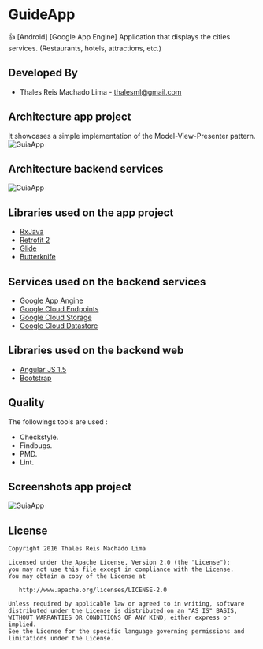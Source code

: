 # GuideApp
:thumbsup: [Android] [Google App Engine] Application that displays the cities services. (Restaurants, hotels, attractions, etc.)

Developed By
------------

* Thales Reis Machado Lima - <thalesml@gmail.com>


Architecture app project
------------------------------------

It showcases a simple implementation of the Model-View-Presenter pattern.
![](/../master/images/mvp.png?raw=true "GuiaApp")


Architecture backend services
------------------------------------

![](/../master/images/backend.png?raw=true "GuiaApp")


Libraries used on the app project
------------------------------------

* [RxJava][1]
* [Retrofit 2][2]
* [Glide][3]
* [Butterknife][3]


Services used on the backend services
------------------------------------

* [Google App Angine][10]
* [Google Cloud Endpoints][11]
* [Google Cloud Storage][12]
* [Google Cloud Datastore][13]


Libraries used on the backend web
------------------------------------

* [Angular JS 1.5][20]
* [Bootstrap][21]


Quality
------------------------------------

The followings tools are used :
 - Checkstyle.
 - Findbugs.
 - PMD.
 - Lint.


Screenshots app project
------------------------------------

![](/../master/images/screenshot_00.png?raw=true "GuiaApp")


License
-------

    Copyright 2016 Thales Reis Machado Lima

    Licensed under the Apache License, Version 2.0 (the "License");
    you may not use this file except in compliance with the License.
    You may obtain a copy of the License at

       http://www.apache.org/licenses/LICENSE-2.0

    Unless required by applicable law or agreed to in writing, software
    distributed under the License is distributed on an "AS IS" BASIS,
    WITHOUT WARRANTIES OR CONDITIONS OF ANY KIND, either express or implied.
    See the License for the specific language governing permissions and
    limitations under the License.


[1]: https://github.com/ReactiveX/RxJava/
[2]: http://square.github.io/retrofit/
[3]: https://github.com/bumptech/glide/
[4]: https://github.com/JakeWharton/butterknife/

[10]: https://cloud.google.com/appengine/
[11]: https://cloud.google.com/endpoints/
[12]: https://cloud.google.com/storage/
[13]: https://cloud.google.com/datastore/

[20]: https://angularjs.org/
[21]: http://getbootstrap.com/
